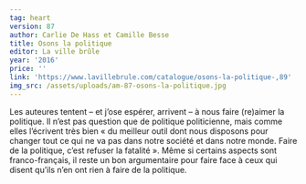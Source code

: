 ```yaml
---
tag: heart
version: 87
author: Carlie De Hass et Camille Besse
title: Osons la politique
editor: La ville brûle
year: '2016'
price: ''
link: 'https://www.lavillebrule.com/catalogue/osons-la-politique-,89'
img_src: /assets/uploads/am-87-osons-la-politique.jpg
---
```

Les auteures tentent – et j’ose espérer, arrivent – à nous faire (re)aimer la
 politique. Il n’est pas question que de politique politicienne, mais comme
 elles l’écrivent très bien « du meilleur outil dont nous disposons pour changer
 tout ce qui ne va pas dans notre société et dans notre monde. Faire de
 la politique, c’est refuser la fatalité ». Même si certains aspects sont franco-français, il reste un
 bon argumentaire pour faire face à ceux qui disent qu’ils n’en ont rien à faire de la politique.
